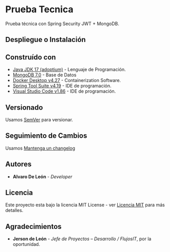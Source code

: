 # Prueba Tecnica

Prueba técnica con Spring Security  JWT + MongoDB.

## Despliegue o Instalación

## Construído con

* [Java JDK 17 (adoptium)](https://adoptium.net/) - Lenguaje de Programación.
* [MongoDB 7.0](https://www.mongodb.com/try/download/community) - Base de Datos
* [Docker Desktop v4.27](https://www.docker.com/products/docker-desktop/) - Containerization Software.
* [Spring Tool Suite v4.19](https://spring.io/tools) - IDE de programación.
* [Visual Studio Code v1.86](https://code.visualstudio.com) - IDE de programación.

## Versionado

Usamos [SemVer](https://semver.org/lang/es/) para versionar.

## Seguimiento de Cambios

Usamos [Mantenga un changelog](https://keepachangelog.com/en/1.0.0/)

## Autores

- **Alvaro De León** - *Developer*

## Licencia

Este proyecto esta bajo la licencia MIT License - ver [Licencia MIT](https://es.wikipedia.org/wiki/Licencia_MIT) para más detalles.

## Agradecimientos

- **Jerson de León** - *Jefe de Proyectos – Desarrollo / FlujosIT*, por la oportunidad.
